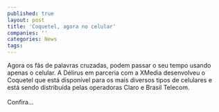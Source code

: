 ```yaml
---
published: true
layout: post
title: 'Coquetel, agora no celular'
companies: ''
categories: News
tags: 
---
```

Agora os fãs de palavras cruzadas, podem passar o seu tempo usando apenas  o celular. A Délirus
 em parceria com a XMedia desenvolveu o Coquetel que está  disponível para os mais diversos tipos de celulares e está sendo  distribuída pelas operadoras Claro e Brasil Telecom.<br /><br />Confira...

